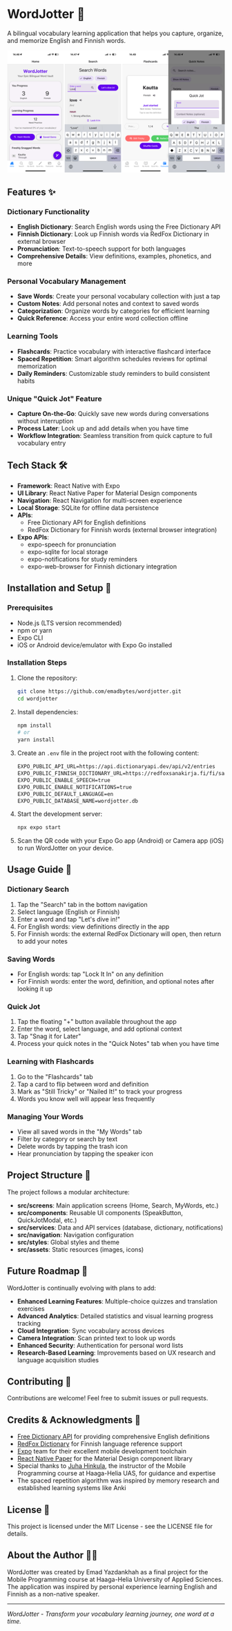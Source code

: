 # WordJotter 📝

A bilingual vocabulary learning application that helps you capture, organize, and memorize English and Finnish words.

![WordJotter App Screens](src/assets/images/app-preview.png)

## Features ✨

### Dictionary Functionality

- **English Dictionary**: Search English words using the Free Dictionary API
- **Finnish Dictionary**: Look up Finnish words via RedFox Dictionary in external browser
- **Pronunciation**: Text-to-speech support for both languages
- **Comprehensive Details**: View definitions, examples, phonetics, and more

### Personal Vocabulary Management

- **Save Words**: Create your personal vocabulary collection with just a tap
- **Custom Notes**: Add personal notes and context to saved words
- **Categorization**: Organize words by categories for efficient learning
- **Quick Reference**: Access your entire word collection offline

### Learning Tools

- **Flashcards**: Practice vocabulary with interactive flashcard interface
- **Spaced Repetition**: Smart algorithm schedules reviews for optimal memorization
- **Daily Reminders**: Customizable study reminders to build consistent habits

### Unique "Quick Jot" Feature

- **Capture On-the-Go**: Quickly save new words during conversations without interruption
- **Process Later**: Look up and add details when you have time
- **Workflow Integration**: Seamless transition from quick capture to full vocabulary entry

## Tech Stack 🛠️

- **Framework**: React Native with Expo
- **UI Library**: React Native Paper for Material Design components
- **Navigation**: React Navigation for multi-screen experience
- **Local Storage**: SQLite for offline data persistence
- **APIs**:
  - Free Dictionary API for English definitions
  - RedFox Dictionary for Finnish words (external browser integration)
- **Expo APIs**:
  - expo-speech for pronunciation
  - expo-sqlite for local storage
  - expo-notifications for study reminders
  - expo-web-browser for Finnish dictionary integration

## Installation and Setup 🚀

### Prerequisites

- Node.js (LTS version recommended)
- npm or yarn
- Expo CLI
- iOS or Android device/emulator with Expo Go installed

### Installation Steps

1. Clone the repository:

   ```bash
   git clone https://github.com/emadbytes/wordjotter.git
   cd wordjotter
   ```

2. Install dependencies:

   ```bash
   npm install
   # or
   yarn install
   ```

3. Create an `.env` file in the project root with the following content:

   ```
   EXPO_PUBLIC_API_URL=https://api.dictionaryapi.dev/api/v2/entries
   EXPO_PUBLIC_FINNISH_DICTIONARY_URL=https://redfoxsanakirja.fi/fi/sanakirja/-/s/fin/eng
   EXPO_PUBLIC_ENABLE_SPEECH=true
   EXPO_PUBLIC_ENABLE_NOTIFICATIONS=true
   EXPO_PUBLIC_DEFAULT_LANGUAGE=en
   EXPO_PUBLIC_DATABASE_NAME=wordjotter.db
   ```

4. Start the development server:

   ```bash
   npx expo start
   ```

5. Scan the QR code with your Expo Go app (Android) or Camera app (iOS) to run WordJotter on your device.

## Usage Guide 📱

### Dictionary Search

1. Tap the "Search" tab in the bottom navigation
2. Select language (English or Finnish)
3. Enter a word and tap "Let's dive in!"
4. For English words: view definitions directly in the app
5. For Finnish words: the external RedFox Dictionary will open, then return to add your notes

### Saving Words

- For English words: tap "Lock It In" on any definition
- For Finnish words: enter the word, definition, and optional notes after looking it up

### Quick Jot

1. Tap the floating "+" button available throughout the app
2. Enter the word, select language, and add optional context
3. Tap "Snag it for Later"
4. Process your quick notes in the "Quick Notes" tab when you have time

### Learning with Flashcards

1. Go to the "Flashcards" tab
2. Tap a card to flip between word and definition
3. Mark as "Still Tricky" or "Nailed It!" to track your progress
4. Words you know well will appear less frequently

### Managing Your Words

- View all saved words in the "My Words" tab
- Filter by category or search by text
- Delete words by tapping the trash icon
- Hear pronunciation by tapping the speaker icon

## Project Structure 📂

The project follows a modular architecture:

- **src/screens**: Main application screens (Home, Search, MyWords, etc.)
- **src/components**: Reusable UI components (SpeakButton, QuickJotModal, etc.)
- **src/services**: Data and API services (database, dictionary, notifications)
- **src/navigation**: Navigation configuration
- **src/styles**: Global styles and theme
- **src/assets**: Static resources (images, icons)

## Future Roadmap 🔮

WordJotter is continually evolving with plans to add:

- **Enhanced Learning Features**: Multiple-choice quizzes and translation exercises
- **Advanced Analytics**: Detailed statistics and visual learning progress tracking
- **Cloud Integration**: Sync vocabulary across devices
- **Camera Integration**: Scan printed text to look up words
- **Enhanced Security**: Authentication for personal word lists
- **Research-Based Learning**: Improvements based on UX research and language acquisition studies

## Contributing 🤝

Contributions are welcome! Feel free to submit issues or pull requests.

## Credits & Acknowledgments 🙏

- [Free Dictionary API](https://dictionaryapi.dev/) for providing comprehensive English definitions
- [RedFox Dictionary](https://redfoxsanakirja.fi/) for Finnish language reference support
- [Expo](https://expo.dev/) team for their excellent mobile development toolchain
- [React Native Paper](https://callstack.github.io/react-native-paper/) for the Material Design component library
- Special thanks to [Juha Hinkula](https://github.com/juhahinkula), the instructor of the Mobile Programming course at Haaga-Helia UAS, for guidance and expertise
- The spaced repetition algorithm was inspired by memory research and established learning systems like Anki

## License 📄

This project is licensed under the MIT License - see the LICENSE file for details.

## About the Author 👨‍💻

WordJotter was created by Emad Yazdankhah as a final project for the Mobile Programming course at Haaga-Helia University of Applied Sciences. The application was inspired by personal experience learning English and Finnish as a non-native speaker.

---

_WordJotter - Transform your vocabulary learning journey, one word at a time._
